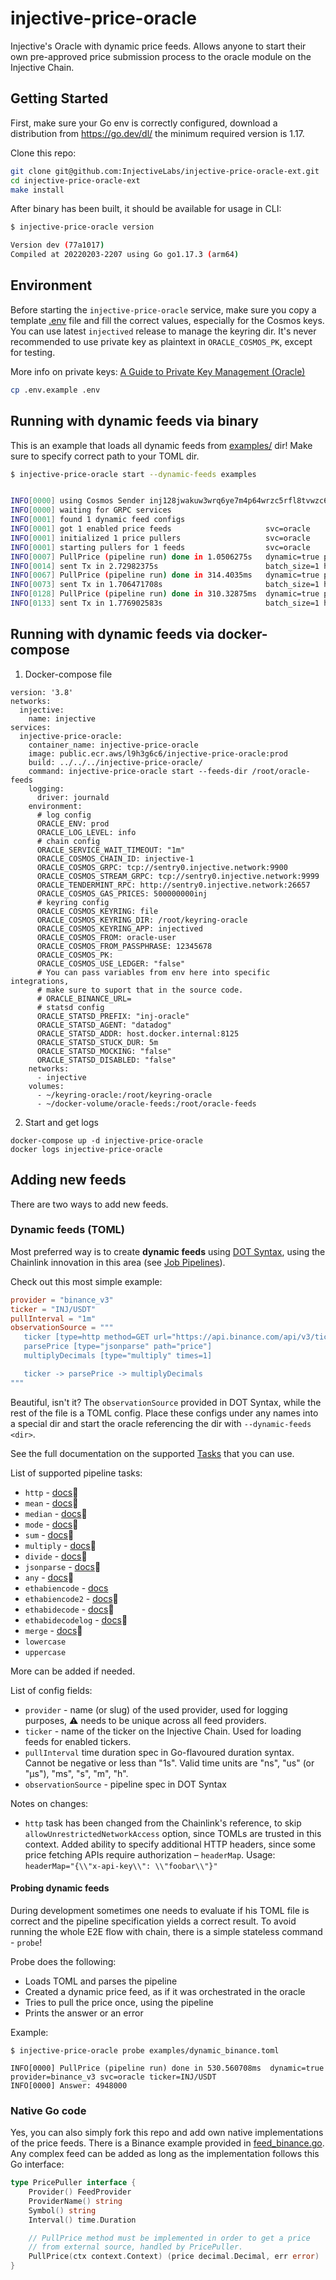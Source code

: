 # injective-price-oracle

Injective's Oracle with dynamic price feeds. Allows anyone to start their own pre-approved price submission process to the oracle module on the Injective Chain.

## Getting Started

First, make sure your Go env is correctly configured, download a distribution from https://go.dev/dl/ the minimum required version is 1.17.

Clone this repo:

```bash
git clone git@github.com:InjectiveLabs/injective-price-oracle-ext.git
cd injective-price-oracle-ext
make install
```

After binary has been built, it should be available for usage in CLI:

```bash
$ injective-price-oracle version

Version dev (77a1017)
Compiled at 20220203-2207 using Go go1.17.3 (arm64)
```

## Environment

Before starting the `injective-price-oracle` service, make sure you copy a template [.env](.env.example) file and fill the correct values, especially for the Cosmos keys. You can use latest `injectived` release to manage the keyring dir. It's never recommended to use private key as plaintext in `ORACLE_COSMOS_PK`, except for testing.

More info on private keys: [A Guide to Private Key Management (Oracle)](https://injective.notion.site/A-Guide-to-Private-Key-Management-Oracle-e07fddc2fe7043b5803a97c118dccdcf)

```bash
cp .env.example .env
```

## Running with dynamic feeds via binary

This is an example that loads all dynamic feeds from [examples/](examples/) dir! Make sure to specify correct path to your TOML dir.

```bash
$ injective-price-oracle start --dynamic-feeds examples


INFO[0000] using Cosmos Sender inj128jwakuw3wrq6ye7m4p64wrzc5rfl8tvwzc6s8
INFO[0000] waiting for GRPC services
INFO[0001] found 1 dynamic feed configs
INFO[0001] got 1 enabled price feeds                     svc=oracle
INFO[0001] initialized 1 price pullers                   svc=oracle
INFO[0001] starting pullers for 1 feeds                  svc=oracle
INFO[0007] PullPrice (pipeline run) done in 1.0506275s   dynamic=true provider=binance_v3 svc=oracle ticker=INJ/USDT
INFO[0014] sent Tx in 2.72982375s                        batch_size=1 hash=1D7D02BDBAEC200BD585E90215459E93C760A1317EFF9D83B822FA4F34AD6A03 svc=oracle timeout=true
INFO[0067] PullPrice (pipeline run) done in 314.4035ms   dynamic=true provider=binance_v3 svc=oracle ticker=INJ/USDT
INFO[0073] sent Tx in 1.706471708s                       batch_size=1 hash=6E3A6C8F7706DB0B0355C5691A628A56CD5A87BB14877D2F0D151178FCF2784A svc=oracle timeout=true
INFO[0128] PullPrice (pipeline run) done in 310.32875ms  dynamic=true provider=binance_v3 svc=oracle ticker=INJ/USDT
INFO[0133] sent Tx in 1.776902583s                       batch_size=1 hash=29D615079A891F25E5ADE167E78D478F8AA99CEEFED7DB47B3F5E71BFEDEB582 svc=oracle timeout=true
```

## Running with dynamic feeds via docker-compose
1. Docker-compose file
```
version: '3.8'
networks:
  injective:
    name: injective
services:
  injective-price-oracle:
    container_name: injective-price-oracle
    image: public.ecr.aws/l9h3g6c6/injective-price-oracle:prod
    build: ../../../injective-price-oracle/
    command: injective-price-oracle start --feeds-dir /root/oracle-feeds
    logging:
      driver: journald
    environment:
      # log config
      ORACLE_ENV: prod
      ORACLE_LOG_LEVEL: info
      # chain config
      ORACLE_SERVICE_WAIT_TIMEOUT: "1m"
      ORACLE_COSMOS_CHAIN_ID: injective-1
      ORACLE_COSMOS_GRPC: tcp://sentry0.injective.network:9900
      ORACLE_COSMOS_STREAM_GRPC: tcp://sentry0.injective.network:9999
      ORACLE_TENDERMINT_RPC: http://sentry0.injective.network:26657
      ORACLE_COSMOS_GAS_PRICES: 500000000inj
      # keyring config
      ORACLE_COSMOS_KEYRING: file
      ORACLE_COSMOS_KEYRING_DIR: /root/keyring-oracle
      ORACLE_COSMOS_KEYRING_APP: injectived
      ORACLE_COSMOS_FROM: oracle-user
      ORACLE_COSMOS_FROM_PASSPHRASE: 12345678
      ORACLE_COSMOS_PK:
      ORACLE_COSMOS_USE_LEDGER: "false"
      # You can pass variables from env here into specific integrations,
      # make sure to suport that in the source code.
      # ORACLE_BINANCE_URL=
      # statsd config
      ORACLE_STATSD_PREFIX: "inj-oracle"
      ORACLE_STATSD_AGENT: "datadog"
      ORACLE_STATSD_ADDR: host.docker.internal:8125
      ORACLE_STATSD_STUCK_DUR: 5m
      ORACLE_STATSD_MOCKING: "false"
      ORACLE_STATSD_DISABLED: "false"
    networks:
      - injective
    volumes:
      - ~/keyring-oracle:/root/keyring-oracle
      - ~/docker-volume/oracle-feeds:/root/oracle-feeds
```
2. Start and get logs
```
docker-compose up -d injective-price-oracle
docker logs injective-price-oracle
```

## Adding new feeds

There are two ways to add new feeds.

### Dynamic feeds (TOML)

Most preferred way is to create **dynamic feeds** using [DOT Syntax](https://en.wikipedia.org/wiki/DOT_(graph_description_language)), using the Chainlink innovation in this area (see [Job Pipelines](https://docs.chain.link/docs/jobs/task-types/pipelines/)).

Check out this most simple example:

```toml
provider = "binance_v3"
ticker = "INJ/USDT"
pullInterval = "1m"
observationSource = """
   ticker [type=http method=GET url="https://api.binance.com/api/v3/ticker/price?symbol=INJUSDT"];
   parsePrice [type="jsonparse" path="price"]
   multiplyDecimals [type="multiply" times=1]

   ticker -> parsePrice -> multiplyDecimals
"""
```

Beautiful, isn't it? The `observationSource` provided in DOT Syntax, while the rest of the file is a TOML config. Place these configs under any names into a special dir and start the oracle referencing the dir with `--dynamic-feeds <dir>`.

See the full documentation on the supported [Tasks](https://docs.chain.link/docs/tasks/) that you can use.

List of supported pipeline tasks:

* `http` - [docs](https://docs.chain.link/docs/jobs/task-types/http/)🔗
* `mean` - [docs](https://docs.chain.link/docs/jobs/task-types/mean/)🔗
* `median` - [docs](https://docs.chain.link/docs/jobs/task-types/median/)🔗
* `mode` - [docs](https://docs.chain.link/docs/jobs/task-types/mode/)🔗
* `sum` - [docs](https://docs.chain.link/docs/jobs/task-types/sum/)🔗
* `multiply` - [docs](https://docs.chain.link/docs/jobs/task-types/multiply/)🔗
* `divide` - [docs](https://docs.chain.link/docs/jobs/task-types/divide/)🔗
* `jsonparse` - [docs](https://docs.chain.link/docs/jobs/task-types/jsonparse/)🔗
* `any` - [docs](https://docs.chain.link/docs/jobs/task-types/any/)🔗
* `ethabiencode` - [docs](https://docs.chain.link/docs/jobs/task-types/eth-abi-encode/)
* `ethabiencode2` - [docs](https://github.com/smartcontractkit/chainlink/blob/develop/docs/CHANGELOG.md#enhanced-abi-encoding-support)🔗
* `ethabidecode` - [docs](https://docs.chain.link/docs/jobs/task-types/eth-abi-decode/)🔗
* `ethabidecodelog` - [docs](https://docs.chain.link/docs/jobs/task-types/eth-abi-decode-log/)🔗
* `merge` - [docs](https://github.com/smartcontractkit/chainlink/blob/develop/docs/CHANGELOG.md#merge-task-type)🔗
* `lowercase`
* `uppercase`

More can be added if needed.

List of config fields:

* `provider` - name (or slug) of the used provider, used for logging purposes, ⚠️ needs to be unique across all feed providers.
* `ticker` - name of the ticker on the Injective Chain. Used for loading feeds for enabled tickers.
* `pullInterval` time duration spec in Go-flavoured duration syntax. Cannot be negative or less than "1s". Valid time units are "ns", "us" (or "µs"), "ms", "s", "m", "h".
* `observationSource` - pipeline spec in DOT Syntax

Notes on changes:

* `http` task has been changed from the Chainlink's reference, to skip `allowUnrestrictedNetworkAccess` option, since TOMLs are trusted in this context. Added ability to specify additional HTTP headers, since some price fetching APIs require authorization – `headerMap`. Usage: `headerMap="{\\"x-api-key\\": \\"foobar\\"}"`

#### Probing dynamic feeds

During development sometimes one needs to evaluate if his TOML file is correct and the pipeline specification yields a correct result. To avoid running the whole E2E flow with chain, there is a simple stateless command - `probe`!

Probe does the following:

* Loads TOML and parses the pipeline
* Created a dynamic price feed, as if it was orchestrated in the oracle
* Tries to pull the price once, using the pipeline
* Prints the answer or an error

Example:

```
$ injective-price-oracle probe examples/dynamic_binance.toml

INFO[0000] PullPrice (pipeline run) done in 530.560708ms  dynamic=true provider=binance_v3 svc=oracle ticker=INJ/USDT
INFO[0000] Answer: 4948000
```

### Native Go code

Yes, you can also simply fork this repo and add own native implementations of the price feeds. There is a Binance example provided in [feed_binance.go](/oracle/feed_binance.go). Any complex feed can be added as long as the implementation follows this Go interface:

```go
type PricePuller interface {
	Provider() FeedProvider
	ProviderName() string
	Symbol() string
	Interval() time.Duration

	// PullPrice method must be implemented in order to get a price
	// from external source, handled by PricePuller.
	PullPrice(ctx context.Context) (price decimal.Decimal, err error)
}
```
